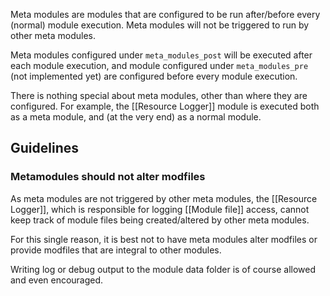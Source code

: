 Meta modules are modules that are configured to be run after/before every (normal) module execution.
Meta modules will not be triggered to run by other meta modules.

Meta modules configured under `meta_modules_post` will be executed after each module execution, and module configured under `meta_modules_pre` (not implemented yet) are configured before every module execution.

There is nothing special about meta modules, other than where they are configured. For example, the [[Resource Logger]] module is executed both as a meta module, and (at the very end) as a normal module.

## Guidelines
### Metamodules should not alter modfiles
As meta modules are not triggered by other meta modules, the [[Resource Logger]], which is responsible for logging [[Module file]] access, cannot keep track of module files being created/altered by other meta modules.

For this single reason, it is best not to have meta modules alter modfiles or provide modfiles that are integral to other modules.

Writing log or debug output to the module data folder is of course allowed and even encouraged.
